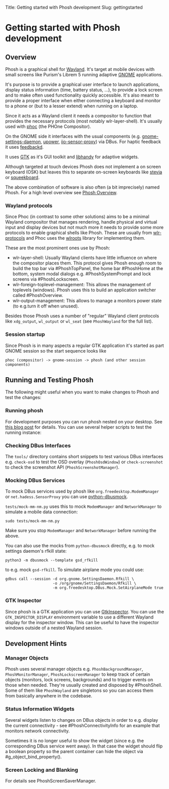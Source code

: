 Title: Getting started with Phosh development
Slug: gettingstarted

# Getting started with Phosh development

## Overview

Phosh is a graphical shell for
[Wayland](https://wayland.freedesktop.org/). It's target at mobile
devices with small screens like Purism's Librem 5 running adaptive
[GNOME](https://gitlab.gnome.org/) applications.

It's purpose is to provide a graphical user interface to launch
applications, display status information (time, battery status, ...),
to provide a lock screen and to make often used functionality quickly
accessible. It's also meant to provide a proper interface when either
connecting a keyboard and monitor to a phone or (but to a lesser
extend) when running on a laptop.

Since it acts as a Wayland client it needs a compositor to function
that provides the necessary protocols (most notably
wlr-layer-shell). It's usually used with
[phoc](https://gitlab.gnome.org/World/Phosh/phoc) (the PHOne Compositor).

On the GNOME side it interfaces with the usual components
(e.g. [gnome-settings-daemon](https://gitlab.gnome.org/GNOME/gnome-settings-daemon),
[upower](https://gitlab.freedesktop.org/upower/upower),
[iio-sensor-proxy](https://gitlab.freedesktop.org/hadess/iio-sensor-proxy/))
via DBus. For haptic feedback it uses
[feedbackd](https://source.puri.sm/Librem5/feedbackd/).

It uses [GTK](https://www.gtk.org/) as it's GUI toolkit and
[libhandy](https://gitlab.gnome.org/GNOME/libhandy) for adaptive
widgets.

Although targeted at touch devices Phosh does not implement a
on screen keyboard (OSK) but leaves this to separate on-screen
keyboards like [stevia](https://gitlab.gnome.org/World/Phosh/stevia)
or [squeekboard](https://gitlab.gnome.org/World/Phosh/squeekboard).

The above combination of software is also often (a bit imprecisely)
named Phosh. For a high level overview see [Phosh Overview](https://honk.sigxcpu.org/con/phosh_overview.html).

### Wayland protocols

Since Phoc (in contrast to some other solutions) aims to be a minimal
Wayland compositor that manages rendering, handle physical and virtual
input and display devices but not much more it needs to provide some
more protocols to enable graphical shells like Phosh. These are usually
from [wlr-protocols](https://github.com/swaywm/wlr-protocols) and
Phoc uses the [wlroots](https://github.com/swaywm/wlroots) library for
implementing them.

These are the most prominent ones use by Phosh:

- wlr-layer-shell: Usually Wayland clients have little influence on where
  the compositor places them. This protocol gives Phosh enough room
  to build the top bar via #PhoshTopPanel, the home bar #PhoshHome at
  the bottom, system modal dialogs e.g. #PhoshSystemPrompt and
  lock screens via #PhoshLockscreen.
- wlr-foreign-toplevel-management: This allows the management of
  toplevels (windows). Phosh uses this to build an application switcher
  called #PhoshOverview.
- wlr-output-management: This allows to manage a monitors power
  state (to e.g.turn it off when unused).

Besides those Phosh uses a number of "regular" Wayland client
protocols like `xdg_output`, `wl_output` or `wl_seat` (see
`PhoshWayland` for the full list).

### Session startup

Since Phosh is in many aspects a regular GTK application it's started
as part GNOME session so the start sequence looks like

```
phoc (compositor) -> gnome-session -> phosh (and other session components)
```

## Running and Testing Phosh

The following might useful when you want to make changes to Phosh and
test the changes:

### Running phosh

For development purposes you can run phosh nested on your desktop. See
[this blog post](https://phosh.mobi/posts/phosh-dev-part-0/) for
details. You can use several helper scripts to test the running
instance:

### Checking DBus Interfaces

The `tools/` directory contains short snippets to test various DBus interfaces
e.g. `check-osd` to test the OSD overlay (`PhoshOsdWindow`) or `check-screenshot`
to check the screenshot API (`PhoshScreenshotManager`).

### Mocking DBus Services

To mock DBus services used by phosh like `org.freedesktop.ModemManager`
or `net.hadess.SensorProxy` you can use [python-dbusmock][].

`tests/mock-mm-nm.py` uses this to mock `ModemManager` and
`NetworkManager` to simulate a mobile data connection:

```
sudo tests/mock-mm-nm.py
```

Make sure you stop `ModemManager` and `NetworkManager` before running
the above.

You can also use the mocks from `python-dbusmock` directly, e.g. to mock
settings daemon's rfkill state:

```
python3 -m dbusmock --template gsd_rfkill
```

to e.g. mock `gsd-rfkill`. To simulate airplane mode you could use:

```
gdbus call --session -d org.gnome.SettingsDaemon.Rfkill \
                     -o /org/gnome/SettingsDaemon/Rfkill \
                     -m org.freedesktop.DBus.Mock.SetAirplaneMode true
```

### GTK Inspector

Since phosh is a GTK application you can use
[GtkInspector](https://developer.gnome.org/documentation/tools/inspector.html).
You can use the `GTK_INSPECTOR_DISPLAY` environment variable to use a different
Wayland display for the inspector window. This can be useful to have the
inspector windows outside of a nested Wayland session.

## Development Hints

### Manager Objects

Phosh uses several manager objects e.g. `PhoshBackgroundManager`,
`PhoshMonitorManager`, `PhoshLockscreenManager` to keep track
of certain objects (monitors, lock screens, backgrounds) and to
trigger events on those when needed. They're usually created and
disposed by #PhoshShell. Some of them like
`PhoshWayland` are singletons so you can access them from basically
anywhere in the codebase.

### Status Information Widgets

Several widgets listen to changes on DBus objects in order to e.g. display the
current connectivity - see #PhoshConnectivityInfo for an example that monitors
network connectivity.

Sometimes it is no longer useful to show the widget (since
e.g. the corresponding DBus service went away). In that case the
widget should flip a boolean property so the parent container can
hide the object via #g_object_bind_property().

### Screen Locking and Blanking

For details see PhoshScreenSaverManager.

[python-dbusmock]: https://github.com/martinpitt/python-dbusmock
